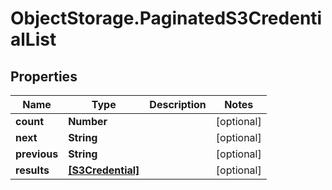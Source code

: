 # ObjectStorage.PaginatedS3CredentialList

## Properties

Name | Type | Description | Notes
------------ | ------------- | ------------- | -------------
**count** | **Number** |  | [optional] 
**next** | **String** |  | [optional] 
**previous** | **String** |  | [optional] 
**results** | [**[S3Credential]**](S3Credential.md) |  | [optional] 


